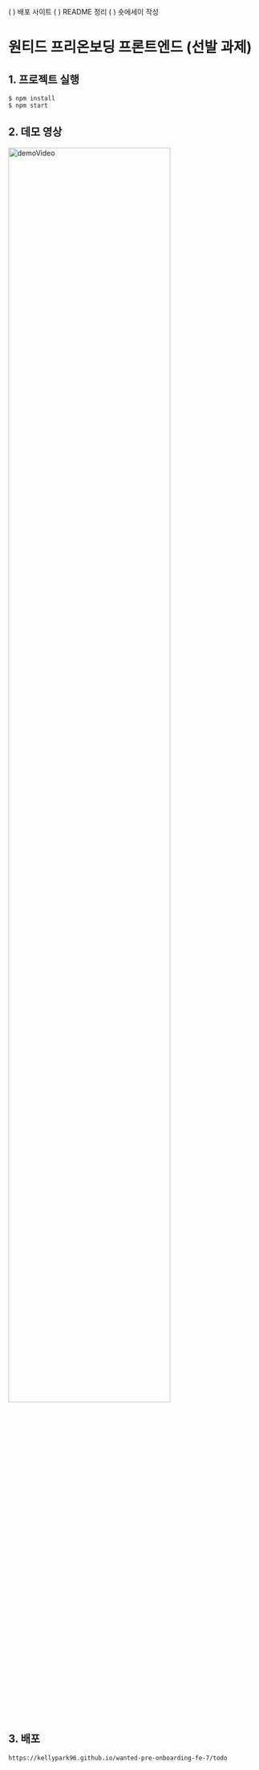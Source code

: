 ( ) 배포 사이트
( ) README 정리
( ) 숏에세이 작성

# 원티드 프리온보딩 프론트엔드 (선발 과제)

## 1. 프로젝트 실행
```
$ npm install
$ npm start
```

## 2. 데모 영상
<img width="80%" src="https://user-images.githubusercontent.com/96809147/196191936-09a7f633-9e81-4ae0-99c9-684ff765983b.mov" alt="demoVideo"/>  

## 3. 배포  
```
https://kellypark96.github.io/wanted-pre-onboarding-fe-7/todo
```
